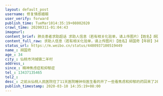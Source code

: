 ```yaml
---
layout: default_post
username: 修复情感婚姻
user_verify: forward
publish_time: TueMar1014:35:19+08002020
crawl_time: 20200311-01:04:43
imageurl: 
content_brief: 肺炎患者求助超话 求助人信息（若有相关化验单，请上传图片）【姓名】胡国奇【年龄】34【所在城市】仙桃市沔城镇二羊村【所在小区、社区】【患病时间】精神焦虑症和抑郁症【联系方式】●●●【其他紧急联系人】【病情描述】 之前从仙桃人民医院住了11天医院睡钟衔医生看的开了一些看 ...全文
content_full_raw: 求助人信息（若有相关化验单，请上传图片）【姓名】胡国奇【年龄】34【所在城市】仙桃市沔城镇二羊村【所在小区、社区】【患病时间】精神焦虑症和抑郁症【联系方式】●●●【其他紧急联系人】【病情描述】之前从仙桃人民医院住了11天医院睡钟衔医生看的开了一些看焦虑和抑郁的药回来了20天中途看了3次心里医生，着两天没有跟心里医生聊天了，在这之前有三次自杀未遂现在已经开始变严重了大闹大苦，现在希望住院，医院不接受，每天情况很不稳定，周围的人会有生命危险包括他自己，求助大家的帮助，现在特殊时期能到大医院是最好
status_url: https://m.weibo.cn/status/4480937100519449
name_: 胡国奇
age_: 34
city_: 仙桃市沔城镇二羊村
address_: 
since_: 精神焦虑症和抑郁症
tel_: 13437135465
tel2_: 
desc_: 之前从仙桃人民医院住了11天医院睡钟衔医生看的开了一些看焦虑和抑郁的药回来了20天中途看了3次心里医生，着两天没有跟心里医生聊天了，在这之前有三次自杀未遂现在已经开始变严重了大闹大苦，现在希望住院，医院不接受，每天情况很不稳定，周围的人会有生命危险包括他自己，求助大家的帮助，现在特殊时期能到大医院是最好
publish_timestamp: 2020-03-10 14:35:19+08:00
---
```

